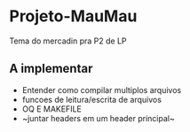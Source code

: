 # Projeto-MauMau
Tema do mercadin pra P2 de LP

## A implementar
- Entender como compilar multiplos arquivos
- funcoes de leitura/escrita de arquivos
- OQ E MAKEFILE
- ~juntar headers em um header principal~